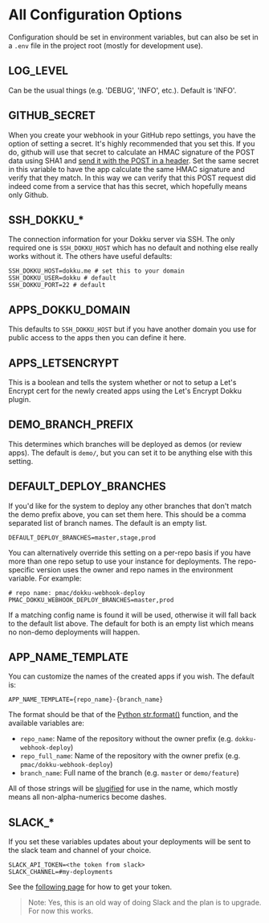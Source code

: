 # All Configuration Options

Configuration should be set in environment variables, but can also be set in a `.env` file in the project root (mostly for development use).

## LOG_LEVEL

Can be the usual things (e.g. 'DEBUG', 'INFO', etc.). Default is 'INFO'.

## GITHUB_SECRET

When you create your webhook in your GitHub repo settings, you have the option of setting a secret. It's highly recommended that you set this. If you do, github will use that secret to calculate an HMAC signature of the POST data using SHA1 and [send it with the POST in a header](https://developer.github.com/webhooks/#delivery-headers). Set the same secret in this variable to have the app calculate the same HMAC signature and verify that they match. In this way we can verify that this POST request did indeed come from a service that has this secret, which hopefully means only Github.

## SSH_DOKKU_*

The connection information for your Dokku server via SSH. The only required one is `SSH_DOKKU_HOST` which has no default
and nothing else really works without it. The others have useful defaults:

```dotenv
SSH_DOKKU_HOST=dokku.me # set this to your domain
SSH_DOKKU_USER=dokku # default
SSH_DOKKU_PORT=22 # default
```

## APPS_DOKKU_DOMAIN

This defaults to `SSH_DOKKU_HOST` but if you have another domain you use for public access to the apps then you can define it here.

## APPS_LETSENCRYPT

This is a boolean and tells the system whether or not to setup a Let's Encrypt cert for the newly created apps using the Let's Encrypt Dokku plugin.

## DEMO_BRANCH_PREFIX 

This determines which branches will be deployed as demos (or review apps). The default is `demo/`, but you can set it to be anything else with this setting.

## DEFAULT_DEPLOY_BRANCHES

If you'd like for the system to deploy any other branches that don't match the demo prefix above, you can set them here. This should be a comma separated list of branch names. The default is an empty list.

```dotenv
DEFAULT_DEPLOY_BRANCHES=master,stage,prod
```

You can alternatively override this setting on a per-repo basis if you have more than one repo setup to use your instance for deployments. The repo-specific version uses the owner and repo names in the environment variable. For example:

```dotenv
# repo name: pmac/dokku-webhook-deploy
PMAC_DOKKU_WEBHOOK_DEPLOY_BRANCHES=master,prod
```

If a matching config name is found it will be used, otherwise it will fall back to the default list above. The default for both is an empty list which means no non-demo deployments will happen.

## APP_NAME_TEMPLATE

You can customize the names of the created apps if you wish. The default is:

```dotenv
APP_NAME_TEMPLATE={repo_name}-{branch_name}
```

The format should be that of the [Python str.format()](https://docs.python.org/3/library/string.html#formatstrings) function, and
the available variables are:

* `repo_name`: Name of the repository without the owner prefix (e.g. `dokku-webhook-deploy`)
* `repo_full_name`: Name of the repository with the owner prefix (e.g. `pmac/dokku-webhook-deploy`)
* `branch_name`: Full name of the branch (e.g. `master` or `demo/feature`)

All of those strings will be [slugified](https://github.com/un33k/python-slugify#how-to-use) for use in the name, which mostly means all non-alpha-numerics become dashes.

## SLACK_*

If you set these variables updates about your deployments will be sent to the slack team and channel of your choice.

```dotenv
SLACK_API_TOKEN=<the token from slack>
SLACK_CHANNEL=#my-deployments
```

See the [following page](https://api.slack.com/custom-integrations/legacy-tokens) for how to get your token.

> Note: Yes, this is an old way of doing Slack and the plan is to upgrade. For now this works.
